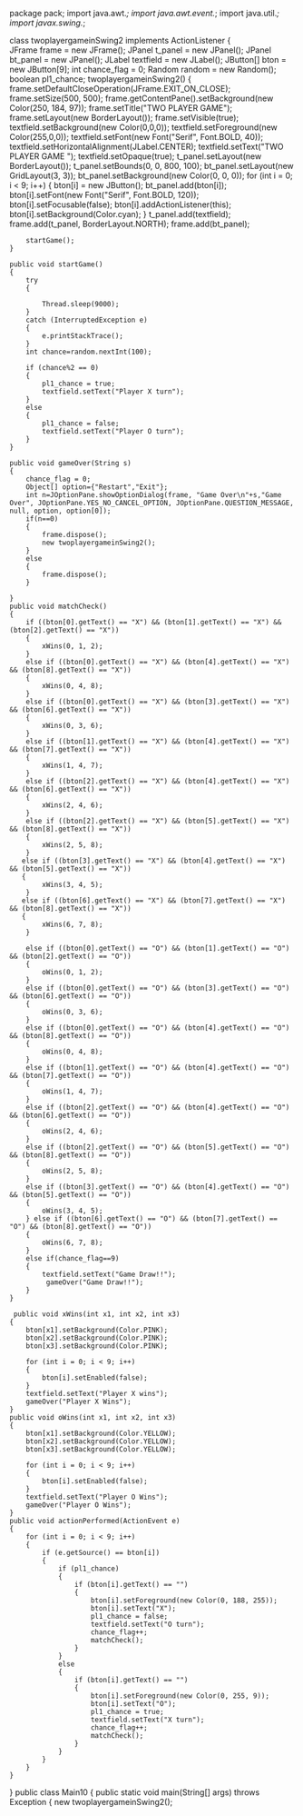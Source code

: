 package pack;
import java.awt.*;
import java.awt.event.*;
import java.util.*;
import javax.swing.*;

class twoplayergameinSwing2 implements ActionListener 
{  
    JFrame frame = new JFrame();
    JPanel t_panel = new JPanel();
    JPanel bt_panel = new JPanel();
    JLabel textfield = new JLabel();
    JButton[] bton = new JButton[9];
    int chance_flag = 0;
    Random random = new Random();
    boolean pl1_chance;
    twoplayergameinSwing2() 
    {
        frame.setDefaultCloseOperation(JFrame.EXIT_ON_CLOSE);
        frame.setSize(500, 500);
        frame.getContentPane().setBackground(new Color(250, 184, 97));
        frame.setTitle("TWO PLAYER GAME");
        frame.setLayout(new BorderLayout());
        frame.setVisible(true);
        textfield.setBackground(new Color(0,0,0));
        textfield.setForeground(new Color(255,0,0));
        textfield.setFont(new Font("Serif", Font.BOLD, 40));
        textfield.setHorizontalAlignment(JLabel.CENTER);
        textfield.setText("TWO PLAYER GAME ");
        textfield.setOpaque(true);
        t_panel.setLayout(new BorderLayout());
        t_panel.setBounds(0, 0, 800, 100);
        bt_panel.setLayout(new GridLayout(3, 3));
        bt_panel.setBackground(new Color(0, 0, 0));
        for (int i = 0; i < 9; i++) 
        {
            bton[i] = new JButton();
            bt_panel.add(bton[i]);
            bton[i].setFont(new Font("Serif", Font.BOLD, 120));
            bton[i].setFocusable(false);
            bton[i].addActionListener(this);
            bton[i].setBackground(Color.cyan);
        }
        t_panel.add(textfield);
        frame.add(t_panel, BorderLayout.NORTH);
        frame.add(bt_panel);

        startGame();
    }
    
    public void startGame() 
    {
        try 
        {
          
            Thread.sleep(9000);
        } 
        catch (InterruptedException e) 
        {
            e.printStackTrace();
        }
        int chance=random.nextInt(100);

        if (chance%2 == 0) 
        {
            pl1_chance = true;
            textfield.setText("Player X turn");
        } 
        else 
        {
            pl1_chance = false;
            textfield.setText("Player O turn");
        }
    }
    
    public void gameOver(String s)
    {
        chance_flag = 0;
        Object[] option={"Restart","Exit"};
        int n=JOptionPane.showOptionDialog(frame, "Game Over\n"+s,"Game Over", JOptionPane.YES_NO_CANCEL_OPTION, JOptionPane.QUESTION_MESSAGE, null, option, option[0]);
        if(n==0)
        {
            frame.dispose();
            new twoplayergameinSwing2();
        }
        else
        {
            frame.dispose();
        }
    
    }
    public void matchCheck() 
    {
        if ((bton[0].getText() == "X") && (bton[1].getText() == "X") && (bton[2].getText() == "X")) 
        {
            xWins(0, 1, 2);
        }
        else if ((bton[0].getText() == "X") && (bton[4].getText() == "X") && (bton[8].getText() == "X")) 
        {
            xWins(0, 4, 8);
        }
        else if ((bton[0].getText() == "X") && (bton[3].getText() == "X") && (bton[6].getText() == "X")) 
        {
            xWins(0, 3, 6);
        }
        else if ((bton[1].getText() == "X") && (bton[4].getText() == "X") && (bton[7].getText() == "X")) 
        {
            xWins(1, 4, 7);
        }
        else if ((bton[2].getText() == "X") && (bton[4].getText() == "X") && (bton[6].getText() == "X")) 
        {
            xWins(2, 4, 6);
        }
        else if ((bton[2].getText() == "X") && (bton[5].getText() == "X") && (bton[8].getText() == "X")) 
        {
            xWins(2, 5, 8);
        }
       else if ((bton[3].getText() == "X") && (bton[4].getText() == "X") && (bton[5].getText() == "X")) 
       {
            xWins(3, 4, 5);
        }
       else if ((bton[6].getText() == "X") && (bton[7].getText() == "X") && (bton[8].getText() == "X")) 
       {
            xWins(6, 7, 8);
        }
      
        else if ((bton[0].getText() == "O") && (bton[1].getText() == "O") && (bton[2].getText() == "O")) 
        {
            oWins(0, 1, 2);
        }
        else if ((bton[0].getText() == "O") && (bton[3].getText() == "O") && (bton[6].getText() == "O")) 
        {
            oWins(0, 3, 6);
        }
        else if ((bton[0].getText() == "O") && (bton[4].getText() == "O") && (bton[8].getText() == "O")) 
        {
            oWins(0, 4, 8);
        }
        else if ((bton[1].getText() == "O") && (bton[4].getText() == "O") && (bton[7].getText() == "O")) 
        {
            oWins(1, 4, 7);
        }
        else if ((bton[2].getText() == "O") && (bton[4].getText() == "O") && (bton[6].getText() == "O")) 
        {
            oWins(2, 4, 6);
        }
        else if ((bton[2].getText() == "O") && (bton[5].getText() == "O") && (bton[8].getText() == "O")) 
        {
            oWins(2, 5, 8);
        }
        else if ((bton[3].getText() == "O") && (bton[4].getText() == "O") && (bton[5].getText() == "O")) 
        {
            oWins(3, 4, 5);
        } else if ((bton[6].getText() == "O") && (bton[7].getText() == "O") && (bton[8].getText() == "O")) 
        {
            oWins(6, 7, 8);
        }
        else if(chance_flag==9) 
        {
            textfield.setText("Game Draw!!");
             gameOver("Game Draw!!");
        }
    }

     public void xWins(int x1, int x2, int x3) 
    {
    	bton[x1].setBackground(Color.PINK);
        bton[x2].setBackground(Color.PINK);
        bton[x3].setBackground(Color.PINK);

        for (int i = 0; i < 9; i++) 
        {
            bton[i].setEnabled(false);
        }
        textfield.setText("Player X wins");
        gameOver("Player X Wins");
    }
    public void oWins(int x1, int x2, int x3) 
    {
        bton[x1].setBackground(Color.YELLOW);
        bton[x2].setBackground(Color.YELLOW);
        bton[x3].setBackground(Color.YELLOW);

        for (int i = 0; i < 9; i++) 
        {
            bton[i].setEnabled(false);
        }
        textfield.setText("Player O Wins");
        gameOver("Player O Wins");
    }
    public void actionPerformed(ActionEvent e) 
    {
        for (int i = 0; i < 9; i++) 
        {
            if (e.getSource() == bton[i]) 
            {
                if (pl1_chance) 
                {
                    if (bton[i].getText() == "") 
                    {
                        bton[i].setForeground(new Color(0, 188, 255));
                        bton[i].setText("X");
                        pl1_chance = false;
                        textfield.setText("O turn");
                        chance_flag++;
                        matchCheck();
                    }
                } 
                else 
                {
                    if (bton[i].getText() == "") 
                    {
                        bton[i].setForeground(new Color(0, 255, 9));
                        bton[i].setText("O");
                        pl1_chance = true;
                        textfield.setText("X turn");
                        chance_flag++;
                        matchCheck();
                    }
                }
            }
        }
    }
}
public class Main10 
{
    public static void main(String[] args) throws Exception 
    {
       new twoplayergameinSwing2();
